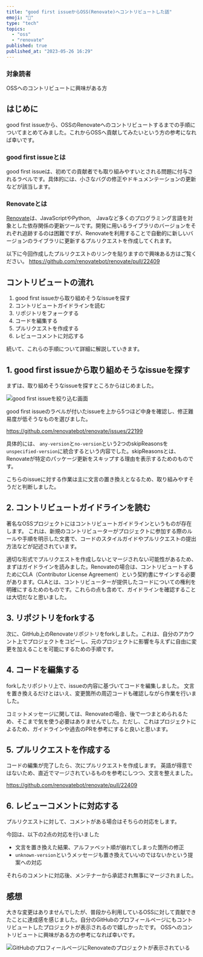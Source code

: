 ```yaml
---
title: "good first issueからOSS(Renovate)へコントリビュートした話"
emoji: "🐡"
type: "tech"
topics:
  - "oss"
  - "renovate"
published: true
published_at: "2023-05-26 16:29"
---
```


### 対象読者

OSSへのコントリビュートに興味がある方

## はじめに

good first issueから、OSSのRenovateへのコントリビュートするまでの手順についてまとめてみました。これからOSSへ貢献してみたいという方の参考になれば幸いです。

### good first issueとは

good first issueは、初めての貢献者でも取り組みやすいとされる問題に付与されるラベルです。具体的には、小さなバグの修正やドキュメンテーションの更新などが該当します。

### Renovateとは

[Renovate](https://docs.renovatebot.com/)は、JavaScriptやPython,　Javaなど多くのプログラミング言語を対象とした依存関係の更新ツールです。開発に用いるライブラリのバージョンをそれぞれ追跡するのは困難ですが、Renovateを利用することで自動的に新しいバージョンのライブラリに更新するプルリクエストを作成してくれます。

以下に今回作成したプルリクエストのリンクを貼りますので興味ある方はご覧ください。
https://github.com/renovatebot/renovate/pull/22409

## コントリビュートの流れ

1. good first issueから取り組めそうなissueを探す
2. コントリビュートガイドラインを読む
3. リポジトリをフォークする
4. コードを編集する
5. プルリクエストを作成する
6. レビューコメントに対応する

続いて、これらの手順について詳細に解説していきます。

## 1. good first issueから取り組めそうなissueを探す

まずは、取り組めそうなissueを探すところからはじめました。

![good first issueを絞り込む画面](https://storage.googleapis.com/zenn-user-upload/2d23efddd9cf-20230526.png)

good first issueのラベルが付いたissueを上から5つほど中身を確認し、修正難易度が低そうなものを選びました。

https://github.com/renovatebot/renovate/issues/22199

具体的には、 `any-version`と`no-version`という2つのskipReasonsを`unspecified-version`に統合するという内容でした。skipReasonsとは、Renovateが特定のパッケージ更新をスキップする理由を表示するためのものです。

こちらのissueに対する作業は主に文言の置き換えとなるため、取り組みやすそうだと判断しました。

## 2. コントリビュートガイドラインを読む

著名なOSSプロジェクトにはコントリビュートガイドラインというものが存在します。
これは、新規のコントリビューターがプロジェクトに参加する際のルールや手順を明示した文書で、コードのスタイルガイドやプルリクエストの提出方法などが記述されています。

適切な形式でプルリクエストを作成しないとマージされない可能性があるため、まずはガイドラインを読みました。Renovateの場合は、コントリビュートするためにCLA（Contributor License Agreement）という契約書にサインする必要があります。CLAとは、コントリビューターが提供したコードについての権利を明確にするためのものです。これらの点も含めて、ガイドラインを確認することは大切だなと思いました。

## 3. リポジトリをforkする

次に、GitHub上のRenovateリポジトリをforkしました。これは、自分のアカウント上でプロジェクトをコピーし、元のプロジェクトに影響を与えずに自由に変更を加えることを可能にするための手順です。

## 4. コードを編集する

forkしたリポジトリ上で、issueの内容に基づいてコードを編集しました。
文言を置き換えるだけとはいえ、変更箇所の周辺コードも確認しながら作業を行いました。

コミットメッセージに関しては、Renovateの場合、後で一つまとめられるため、そこまで気を使う必要はありませんでした。ただし、これはプロジェクトによるため、ガイドラインや過去のPRを参考にすると良いと思います。

## 5. プルリクエストを作成する

コードの編集が完了したら、次にプルリクエストを作成します。
英語が得意ではないため、直近でマージされているものを参考にしつつ、文言を整えました。

https://github.com/renovatebot/renovate/pull/22409

## 6. レビューコメントに対応する

プルリクエストに対して、コメントがある場合はそちらの対応をします。

今回は、以下の2点の対応を行いました

- 文言を置き換えた結果、アルファベット順が崩れてしまった箇所の修正
- `unknown-version`というメッセージも置き換えていいのではないかという提案への対応

それらのコメントに対応後、メンテナーから承認され無事にマージされました。

## 感想

大きな変更はありませんでしたが、普段から利用しているOSSに対して貢献できたことに達成感を感じました。自分のGitHubのプロフィールページにもコントリビュートしたプロジェクトが表示されるので嬉しかったです。
OSSへのコントリビュートに興味がある方の参考になれば幸いです。

![GitHubのプロフィールページにRenovateのプロジェクトが表示されている](https://storage.googleapis.com/zenn-user-upload/b63fa44bab3d-20230526.png)
